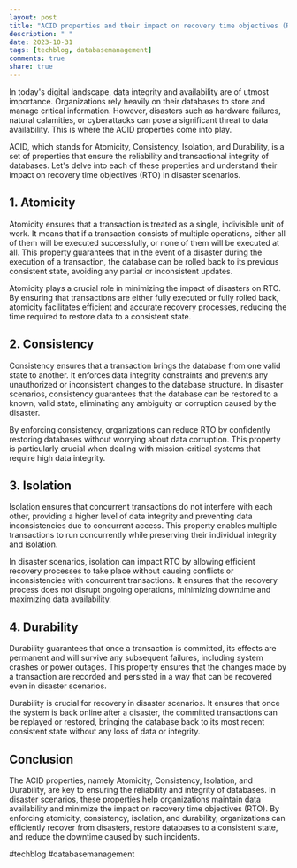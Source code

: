 ```yaml
---
layout: post
title: "ACID properties and their impact on recovery time objectives (RTO) in disaster scenarios"
description: " "
date: 2023-10-31
tags: [techblog, databasemanagement]
comments: true
share: true
---
```


In today's digital landscape, data integrity and availability are of utmost importance. Organizations rely heavily on their databases to store and manage critical information. However, disasters such as hardware failures, natural calamities, or cyberattacks can pose a significant threat to data availability. This is where the ACID properties come into play.

ACID, which stands for Atomicity, Consistency, Isolation, and Durability, is a set of properties that ensure the reliability and transactional integrity of databases. Let's delve into each of these properties and understand their impact on recovery time objectives (RTO) in disaster scenarios.

## 1. Atomicity
Atomicity ensures that a transaction is treated as a single, indivisible unit of work. It means that if a transaction consists of multiple operations, either all of them will be executed successfully, or none of them will be executed at all. This property guarantees that in the event of a disaster during the execution of a transaction, the database can be rolled back to its previous consistent state, avoiding any partial or inconsistent updates.

Atomicity plays a crucial role in minimizing the impact of disasters on RTO. By ensuring that transactions are either fully executed or fully rolled back, atomicity facilitates efficient and accurate recovery processes, reducing the time required to restore data to a consistent state.

## 2. Consistency
Consistency ensures that a transaction brings the database from one valid state to another. It enforces data integrity constraints and prevents any unauthorized or inconsistent changes to the database structure. In disaster scenarios, consistency guarantees that the database can be restored to a known, valid state, eliminating any ambiguity or corruption caused by the disaster.

By enforcing consistency, organizations can reduce RTO by confidently restoring databases without worrying about data corruption. This property is particularly crucial when dealing with mission-critical systems that require high data integrity.

## 3. Isolation
Isolation ensures that concurrent transactions do not interfere with each other, providing a higher level of data integrity and preventing data inconsistencies due to concurrent access. This property enables multiple transactions to run concurrently while preserving their individual integrity and isolation.

In disaster scenarios, isolation can impact RTO by allowing efficient recovery processes to take place without causing conflicts or inconsistencies with concurrent transactions. It ensures that the recovery process does not disrupt ongoing operations, minimizing downtime and maximizing data availability.

## 4. Durability
Durability guarantees that once a transaction is committed, its effects are permanent and will survive any subsequent failures, including system crashes or power outages. This property ensures that the changes made by a transaction are recorded and persisted in a way that can be recovered even in disaster scenarios.

Durability is crucial for recovery in disaster scenarios. It ensures that once the system is back online after a disaster, the committed transactions can be replayed or restored, bringing the database back to its most recent consistent state without any loss of data or integrity.

## Conclusion

The ACID properties, namely Atomicity, Consistency, Isolation, and Durability, are key to ensuring the reliability and integrity of databases. In disaster scenarios, these properties help organizations maintain data availability and minimize the impact on recovery time objectives (RTO). By enforcing atomicity, consistency, isolation, and durability, organizations can efficiently recover from disasters, restore databases to a consistent state, and reduce the downtime caused by such incidents.

#techblog #databasemanagement